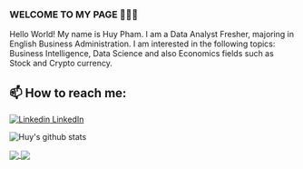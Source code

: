 ### WELCOME TO MY PAGE 👋👋👋
Hello World! My name is Huy Pham. I am a Data Analyst Fresher, majoring in English Business Administration. I am interested in the following topics: Business Intelligence, Data Science and also Economics fields such as Stock and Crypto currency.<br>

## 📫 How to reach me: 

[![Linkedin](https://i.stack.imgur.com/gVE0j.png) LinkedIn](https://www.linkedin.com/in/huypham040100/)



![Huy's github stats](https://github-readme-stats-git-masterrstaa-rickstaa.vercel.app/api?username=MauricePham&show_icons=true&theme=tokyonight&hide=contribs,prs,issues)

<a href="https://github.com/MauricePham/Alien-Invasion">
  <!-- Change the `github-readme-stats.anuraghazra1.vercel.app` to `github-readme-stats.vercel.app`  -->
  <img align="center" src="https://github-readme-stats.anuraghazra1.vercel.app/api/pin/?username=MauricePham&repo=Alien-Invasion&theme=radical" />
</a>    

<a href="https://github.com/MauricePham/Data-Analysis---Cycle-Retail-Company">
  <!-- Change the `github-readme-stats.anuraghazra1.vercel.app` to `github-readme-stats.vercel.app`  -->
  <img align="center" src="https://github-readme-stats.anuraghazra1.vercel.app/api/pin/?username=MauricePham&repo=Data-Analysis---Cycle-Retail-Company&theme=onedark" />
</a>    
